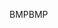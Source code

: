 <span data-ttu-id="39250-101">BMP</span><span class="sxs-lookup"><span data-stu-id="39250-101">BMP</span></span>